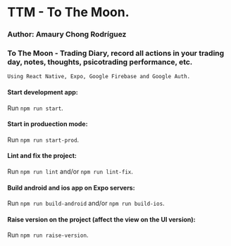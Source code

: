 # TTM - To The Moon.

### Author: Amaury Chong Rodríguez

### To The Moon - Trading Diary, record all actions in your trading day, notes, thoughts, psicotrading performance, etc.
    Using React Native, Expo, Google Firebase and Google Auth.

#### Start development app:
Run `npm run start`.

#### Start in produection mode:
Run `npm run start-prod`.

#### Lint and fix the project:
Run `npm run lint` and/or  `npm run lint-fix`.

#### Build android and ios app on Expo servers:
Run `npm run build-android` and/or  `npm run build-ios`.

#### Raise version on the project (affect the view on the UI version):
Run `npm run raise-version`.

